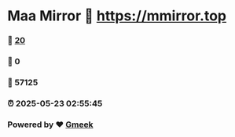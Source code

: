 # Maa Mirror :link: https://mmirror.top 
### :page_facing_up: [20](https://mmirror.top/tag.html) 
### :speech_balloon: 0 
### :hibiscus: 57125 
### :alarm_clock: 2025-05-23 02:55:45 
### Powered by :heart: [Gmeek](https://github.com/Meekdai/Gmeek)
